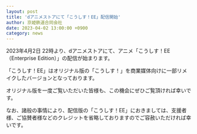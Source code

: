 ```yaml
---
layout: post
title: 'dアニメストアにて「こうしす！EE」配信開始'
author: 京姫鉄道合同会社
date: 2023-04-02 13:00:00 +0900
category: news
---
```


2023年4月2日 22時より、dアニメストアにて、アニメ「こうしす！EE（Enterprise Edition）」の配信が始まります。

「こうしす！EE」はオリジナル版の「こうしす！」を商業媒体向けに一部リメイクしたバージョンとなっております。

オリジナル版を一度ご覧いただいた皆様も、この機会にぜひご覧頂ければ幸いです。

なお、諸般の事情により、配信版の「こうしす！EE」におきましては、支援者様、ご協賛者様などのクレジットを省略しておりますのでご容赦いただければ幸いです。

